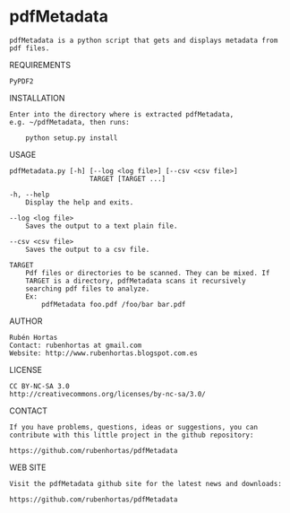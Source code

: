 pdfMetadata
===========

	pdfMetadata is a python script that gets and displays metadata from
	pdf files.

REQUIREMENTS

    PyPDF2

INSTALLATION

    Enter into the directory where is extracted pdfMetadata,
    e.g. ~/pdfMetadata, then runs:

        python setup.py install

USAGE

    pdfMetadata.py [-h] [--log <log file>] [--csv <csv file>]
                        TARGET [TARGET ...]

    -h, --help
        Display the help and exits.

    --log <log file>
        Saves the output to a text plain file.

    --csv <csv file>
        Saves the output to a csv file.

    TARGET
        Pdf files or directories to be scanned. They can be mixed. If
        TARGET is a directory, pdfMetadata scans it recursively
        searching pdf files to analyze.
        Ex:
            pdfMetadata foo.pdf /foo/bar bar.pdf
            
AUTHOR

    Rubén Hortas
    Contact: rubenhortas at gmail.com
    Website: http://www.rubenhortas.blogspot.com.es

LICENSE

    CC BY-NC-SA 3.0
    http://creativecommons.org/licenses/by-nc-sa/3.0/

CONTACT

    If you have problems, questions, ideas or suggestions, you can
    contribute with this little project in the github repository:

    https://github.com/rubenhortas/pdfMetadata

WEB SITE

    Visit the pdfMetadata github site for the latest news and downloads:

    https://github.com/rubenhortas/pdfMetadata
